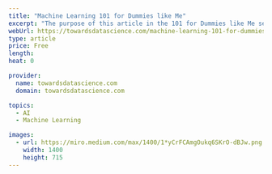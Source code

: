 ```yaml
---
title: "Machine Learning 101 for Dummies like Me"
excerpt: "The purpose of this article in the 101 for Dummies like Me series is to simplify the definition and understanding of machine learning."
webUrl: https://towardsdatascience.com/machine-learning-101-for-dummies-like-me-bdc6d03e1a38
type: article
price: Free
length: 
heat: 0

provider:
  name: towardsdatascience.com
  domain: towardsdatascience.com

topics:
  - AI
  - Machine Learning

images:
  - url: https://miro.medium.com/max/1400/1*yCrFCAmgOukq6SKrO-dBJw.png
    width: 1400
    height: 715
---
```


